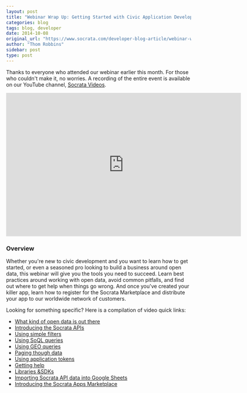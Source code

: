 ```yaml
---
layout: post
title: "Webinar Wrap Up: Getting Started with Civic Application Development"
categories: blog
tags: blog, developer
date: 2014-10-08
original_url: "https://www.socrata.com/developer-blog-article/webinar-wrap-getting-started-civic-application-development/"
author: "Thom Robbins"
sidebar: post
type: post
---
```


Thanks to everyone who attended our webinar earlier this month. For those who couldn't make it, no worries. A recording of the entire event is available on our YouTube channel, [Socrata Videos](https://www.youtube.com/user/socratavideos).

<iframe id="ytplayer" type="text/html" width="640" height="390" src="https://www.youtube.com/embed/-hWPrBFMmR0?autoplay=0" frameborder="0">You must enable iFrames</iframe>

### Overview

Whether you're new to civic development and you want to learn how to get started, or even a seasoned pro looking to build a business around open data, this webinar will give you the tools you need to succeed. Learn best practices around working with open data, avoid common pitfalls, and find out where to get help when things go wrong. And once you've created your killer app, learn how to register for the Socrata Marketplace and distribute your app to our worldwide network of customers.

Looking for something specific? Here is a compilation of video quick links:

- [What kind of open data is out there](http://youtu.be/-hWPrBFMmR0?t=2m19s)
- [Introducing the Socrata APIs](http://youtu.be/-hWPrBFMmR0?t=6m46s)
- [Using simple filters](http://youtu.be/-hWPrBFMmR0?t=9m26s)
- [Using SoQL queries](http://youtu.be/-hWPrBFMmR0?t=12m18s)
- [Using GEO queries](http://youtu.be/-hWPrBFMmR0?t=14m59s)
- [Paging though data](http://youtu.be/-hWPrBFMmR0?t=16m35s)
- [Using application tokens](http://youtu.be/-hWPrBFMmR0?t=19m15s)
- [Getting help](http://youtu.be/-hWPrBFMmR0?t=20m35s)
- [Libraries &SDKs](http://youtu.be/-hWPrBFMmR0?t=21m58s)
- [Importing Socrata API data into Google Sheets](http://youtu.be/-hWPrBFMmR0?t=23m43s)
- [Introducing the Socrata Apps Marketplace](http://youtu.be/-hWPrBFMmR0?t=29m28s)


